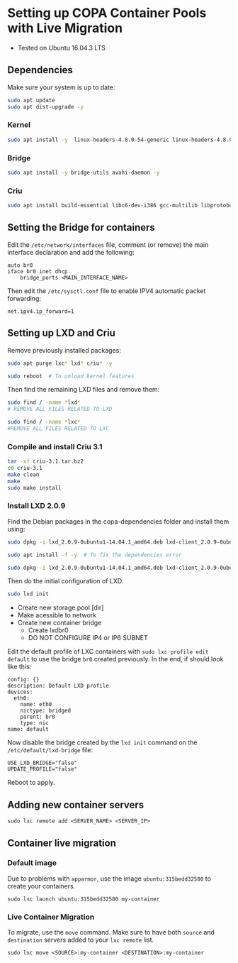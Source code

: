 # Setting up COPA Container Pools with Live Migration #

* Tested on Ubuntu 16.04.3 LTS

## Dependencies ##

Make sure your system is up to date:

```bash
sudo apt update
sudo apt dist-upgrade -y
```

### Kernel ###

```bash
sudo apt install -y  linux-headers-4.8.0-54-generic linux-headers-4.8.0-54 linux-image-4.8.0-54-generic linux-image-extra-4.8.0-54-generic
```

### Bridge ###

```bash
sudo apt install -y bridge-utils avahi-daemon -y
```

### Criu ###

```bash
sudo apt install build-essential libc6-dev-i386 gcc-multilib libprotobuf-dev libprotobuf-c0-dev protobuf-c-compiler protobuf-compiler python-protobuf pkg-config python-ipaddr libbsd-dev iproute2 libcap-dev libnl-3-dev libnet-dev asciidoc -y
```

## Setting the Bridge for containers ##

Edit the `/etc/network/interfaces` file, comment (or remove) the main interface declaration and add the following:

```
auto br0
iface br0 inet dhcp
    bridge_ports <MAIN_INTERFACE_NAME>
```

Then edit the `/etc/sysctl.conf` file to enable IPV4 automatic packet forwarding:

```
net.ipv4.ip_forward=1
```

## Setting up LXD and Criu ##
Remove previously installed packages:

```bash
sudo apt purge lxc* lxd* criu* -y

sudo reboot  # To unload kernel features
```
Then find the remaining LXD files and remove them:

```bash
sudo find / -name *lxd*
# REMOVE ALL FILES RELATED TO LXD

sudo find / -name *lxc*
#REMOVE ALL FILES RELATED TO LXC
```

### Compile and install Criu 3.1 ###

```bash
tar -xf criu-3.1.tar.bz2
cd criu-3.1
make clean
make
sudo make install
```

### Install LXD 2.0.9 ###
Find the Debian packages in the copa-dependencies folder and install them using:

```bash
sudo dpkg -i lxd_2.0.9-0ubuntu1-14.04.1_amd64.deb lxd-client_2.0.9-0ubuntu1-14.04.1_amd64.deb  #This will produce an error (missing dependencies).

sudo apt install -f -y  # To fix the dependencies error

sudo dpkg -i lxd_2.0.9-0ubuntu1-14.04.1_amd64.deb lxd-client_2.0.9-0ubuntu1-14.04.1_amd64.deb  # To Downgrade LXD to the correct version.
```

Then do the initial configuration of LXD:

```bash
sudo lxd init
```

* Create new storage pool [dir]
* Make acessible to network
* Create new container bridge
    * Create lxdbr0
    * DO NOT CONFIGURE IP4 or IP6 SUBNET

Edit the default profile of LXC containers with `sudo lxc profile edit default` to use the bridge `br0` created previously. In the end, if should look like this:

```
config: {}
description: Default LXD profile
devices:
  eth0:
    name: eth0
    nictype: bridged
    parent: br0
    type: nic
name: default
```

Now disable the bridge created by the `lxd init` command on the `/etc/default/lxd-bridge` file:

```
USE_LXD_BRIDGE="false"
UPDATE_PROFILE="false"
```
Reboot to apply.

## Adding new container servers ##

```
sudo lxc remote add <SERVER_NAME> <SERVER_IP>
```

## Container live migration ##
### Default image ###

Due to problems with `apparmor`, use the image `ubuntu:315bedd32580` to create your containers.

```
sudo lxc launch ubuntu:315bedd32580 my-container
```

### Live Container Migration ###
To migrate, use the `move` command. Make sure to have both `source` and `destination` servers added to your `lxc remote` list.

```
sudo lxc move <SOURCE>:my-container <DESTINATION>:my-container
```
